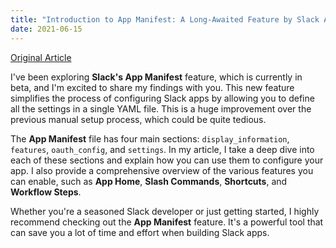 ```yaml
---
title: "Introduction to App Manifest: A Long-Awaited Feature by Slack App Developers is Now in Beta"
date: 2021-06-15
---
```


[Original Article](https://levelup.gitconnected.com/introduction-to-app-manifest-a-long-awaited-feature-by-slack-app-developers-is-now-in-beta-fe35e8f914ee)

I've been exploring **Slack's App Manifest** feature, which is currently in beta, and I'm excited to share my findings with you. This new feature simplifies the process of configuring Slack apps by allowing you to define all the settings in a single YAML file. This is a huge improvement over the previous manual setup process, which could be quite tedious.

The **App Manifest** file has four main sections: `display_information`, `features`, `oauth_config`, and `settings`. In my article, I take a deep dive into each of these sections and explain how you can use them to configure your app. I also provide a comprehensive overview of the various features you can enable, such as **App Home**, **Slash Commands**, **Shortcuts**, and **Workflow Steps**.

Whether you're a seasoned Slack developer or just getting started, I highly recommend checking out the **App Manifest** feature. It's a powerful tool that can save you a lot of time and effort when building Slack apps.
